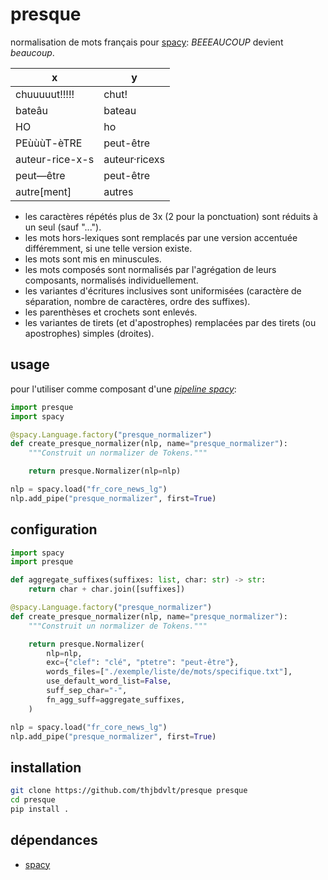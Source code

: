 presque
======

normalisation de mots français pour [spacy](https://spacy.io/): _BEEEAUCOUP_ devient _beaucoup_.

|x|y|
|--|--|
|chuuuuut!!!!!|chut!|
|bateâu|bateau|
|HO|ho|
|PEùùùT-èTRE|peut-être|
|auteur-rice-x-s|auteur·ricexs|
|peut—être|peut-être|
|autre[ment]|autres|

- les caractères répétés plus de 3x (2 pour la ponctuation) sont réduits à un seul (sauf "...").
- les mots hors-lexiques sont remplacés par une version accentuée différemment, si une telle version existe.
- les mots sont mis en minuscules.
- les mots composés sont normalisés par l'agrégation de leurs composants, normalisés individuellement.
- les variantes d'écritures inclusives sont uniformisées (caractère de séparation, nombre de caractères, ordre des suffixes).
- les parenthèses et crochets sont enlevés.
- les variantes de tirets (et d'apostrophes) remplacées par des tirets (ou apostrophes) simples (droites).

usage
-----

pour l'utiliser comme composant d'une [_pipeline spacy_](https://spacy.io/usage/processing-pipelines):

```python
import presque
import spacy

@spacy.Language.factory("presque_normalizer")
def create_presque_normalizer(nlp, name="presque_normalizer"):
    """Construit un normalizer de Tokens."""

    return presque.Normalizer(nlp=nlp)

nlp = spacy.load("fr_core_news_lg")
nlp.add_pipe("presque_normalizer", first=True)
```

configuration
-------------

```python
import spacy
import presque

def aggregate_suffixes(suffixes: list, char: str) -> str:
    return char + char.join([suffixes])

@spacy.Language.factory("presque_normalizer")
def create_presque_normalizer(nlp, name="presque_normalizer"):
    """Construit un normalizer de Tokens."""

    return presque.Normalizer(
        nlp=nlp,
        exc={"clef": "clé", "ptetre": "peut-être"},
        words_files=["./exemple/liste/de/mots/specifique.txt"],
        use_default_word_list=False,
        suff_sep_char="-",
        fn_agg_suff=aggregate_suffixes,
    )

nlp = spacy.load("fr_core_news_lg")
nlp.add_pipe("presque_normalizer", first=True)
```

installation
------------

```bash
git clone https://github.com/thjbdvlt/presque presque
cd presque
pip install .
```

dépendances
-----------

- [spacy](https://spacy.io/)
